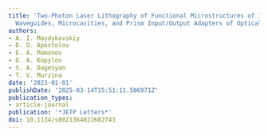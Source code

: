 ```yaml
---
title: 'Two-Photon Laser Lithography of Functional Microstructures of Integrated Photonics:
  Waveguides, Microcavities, and Prism Input/Output Adapters of Optical Radiation'
authors:
- A. I. Maydykovskiy
- D. O. Apostolov
- E. A. Mamonov
- D. A. Kopylov
- S. A. Dagesyan
- T. V. Murzina
date: '2023-01-01'
publishDate: '2025-03-14T15:51:11.506971Z'
publication_types:
- article-journal
publication: '*JETP Letters*'
doi: 10.1134/s0021364022602743
---
```


